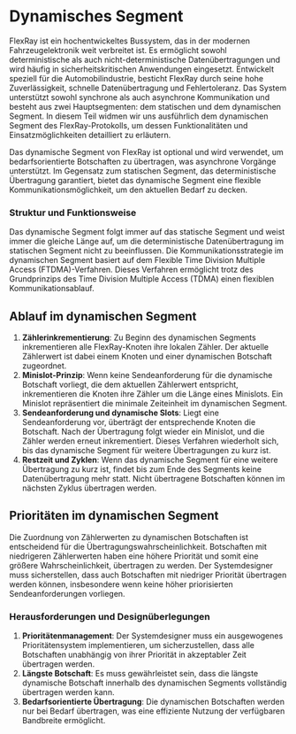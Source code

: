
# Dynamisches Segment

FlexRay ist ein hochentwickeltes Bussystem, das in der modernen Fahrzeugelektronik weit verbreitet ist. Es ermöglicht sowohl deterministische als auch nicht-deterministische Datenübertragungen und wird häufig in sicherheitskritischen Anwendungen eingesetzt. Entwickelt speziell für die Automobilindustrie, besticht FlexRay durch seine hohe Zuverlässigkeit, schnelle Datenübertragung und Fehlertoleranz. Das System unterstützt sowohl synchrone als auch asynchrone Kommunikation und besteht aus zwei Hauptsegmenten: dem statischen und dem dynamischen Segment. In diesem Teil widmen wir uns ausführlich dem dynamischen Segment des FlexRay-Protokolls, um dessen Funktionalitäten und Einsatzmöglichkeiten detailliert zu erläutern.

Das dynamische Segment von FlexRay ist optional und wird verwendet, um bedarfsorientierte Botschaften zu übertragen, was asynchrone Vorgänge unterstützt. Im Gegensatz zum statischen Segment, das deterministische Übertragung garantiert, bietet das dynamische Segment eine flexible Kommunikationsmöglichkeit, um den aktuellen Bedarf zu decken.

### Struktur und Funktionsweise

Das dynamische Segment folgt immer auf das statische Segment und weist immer die gleiche Länge auf, um die deterministische Datenübertragung im statischen Segment nicht zu beeinflussen. Die Kommunikationsstrategie im dynamischen Segment basiert auf dem Flexible Time Division Multiple Access (FTDMA)-Verfahren. Dieses Verfahren ermöglicht trotz des Grundprinzips des Time Division Multiple Access (TDMA) einen flexiblen Kommunikationsablauf.

## Ablauf im dynamischen Segment

1. **Zählerinkrementierung**: Zu Beginn des dynamischen Segments inkrementieren alle FlexRay-Knoten ihre lokalen Zähler. Der aktuelle Zählerwert ist dabei einem Knoten und einer dynamischen Botschaft zugeordnet.
2. **Minislot-Prinzip**: Wenn keine Sendeanforderung für die dynamische Botschaft vorliegt, die dem aktuellen Zählerwert entspricht, inkrementieren die Knoten ihre Zähler um die Länge eines Minislots. Ein Minislot repräsentiert die minimale Zeiteinheit im dynamischen Segment.
3. **Sendeanforderung und dynamische Slots**: Liegt eine Sendeanforderung vor, überträgt der entsprechende Knoten die Botschaft. Nach der Übertragung folgt wieder ein Minislot, und die Zähler werden erneut inkrementiert. Dieses Verfahren wiederholt sich, bis das dynamische Segment für weitere Übertragungen zu kurz ist.
4. **Restzeit und Zyklen**: Wenn das dynamische Segment für eine weitere Übertragung zu kurz ist, findet bis zum Ende des Segments keine Datenübertragung mehr statt. Nicht übertragene Botschaften können im nächsten Zyklus übertragen werden.

## Prioritäten im dynamischen Segment

Die Zuordnung von Zählerwerten zu dynamischen Botschaften ist entscheidend für die Übertragungswahrscheinlichkeit. Botschaften mit niedrigeren Zählerwerten haben eine höhere Priorität und somit eine größere Wahrscheinlichkeit, übertragen zu werden. Der Systemdesigner muss sicherstellen, dass auch Botschaften mit niedriger Priorität übertragen werden können, insbesondere wenn keine höher priorisierten Sendeanforderungen vorliegen.

### Herausforderungen und Designüberlegungen

1. **Prioritätenmanagement**: Der Systemdesigner muss ein ausgewogenes Prioritätensystem implementieren, um sicherzustellen, dass alle Botschaften unabhängig von ihrer Priorität in akzeptabler Zeit übertragen werden.
2. **Längste Botschaft**: Es muss gewährleistet sein, dass die längste dynamische Botschaft innerhalb des dynamischen Segments vollständig übertragen werden kann.
3. **Bedarfsorientierte Übertragung**: Die dynamischen Botschaften werden nur bei Bedarf übertragen, was eine effiziente Nutzung der verfügbaren Bandbreite ermöglicht.
